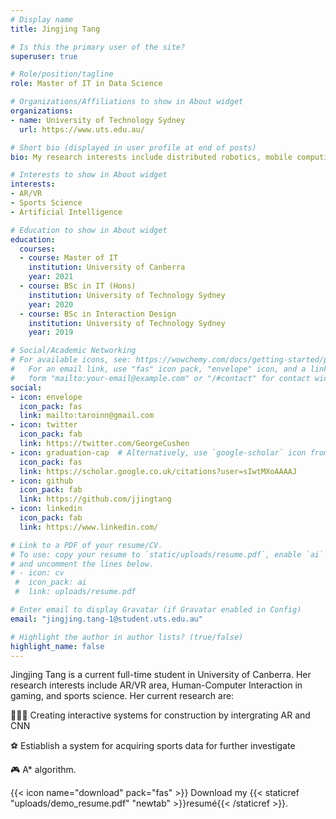 ```yaml
---
# Display name
title: Jingjing Tang

# Is this the primary user of the site?
superuser: true

# Role/position/tagline
role: Master of IT in Data Science

# Organizations/Affiliations to show in About widget
organizations:
- name: University of Technology Sydney
  url: https://www.uts.edu.au/

# Short bio (displayed in user profile at end of posts)
bio: My research interests include distributed robotics, mobile computing and programmable matter.

# Interests to show in About widget
interests:
- AR/VR
- Sports Science
- Artificial Intelligence

# Education to show in About widget
education:
  courses:
  - course: Master of IT
    institution: University of Canberra
    year: 2021
  - course: BSc in IT (Hons)
    institution: University of Technology Sydney
    year: 2020
  - course: BSc in Interaction Design
    institution: University of Technology Sydney
    year: 2019

# Social/Academic Networking
# For available icons, see: https://wowchemy.com/docs/getting-started/page-builder/#icons
#   For an email link, use "fas" icon pack, "envelope" icon, and a link in the
#   form "mailto:your-email@example.com" or "/#contact" for contact widget.
social:
- icon: envelope
  icon_pack: fas
  link: mailto:taroinn@gmail.com
- icon: twitter
  icon_pack: fab
  link: https://twitter.com/GeorgeCushen
- icon: graduation-cap  # Alternatively, use `google-scholar` icon from `ai` icon pack
  icon_pack: fas
  link: https://scholar.google.co.uk/citations?user=sIwtMXoAAAAJ
- icon: github
  icon_pack: fab
  link: https://github.com/jjingtang
- icon: linkedin
  icon_pack: fab
  link: https://www.linkedin.com/

# Link to a PDF of your resume/CV.
# To use: copy your resume to `static/uploads/resume.pdf`, enable `ai` icons in `params.toml`, 
# and uncomment the lines below.
# - icon: cv
 #  icon_pack: ai
 #  link: uploads/resume.pdf

# Enter email to display Gravatar (if Gravatar enabled in Config)
email: "jingjing.tang-1@student.uts.edu.au"

# Highlight the author in author lists? (true/false)
highlight_name: false
---
```


Jingjing Tang is a current full-time student in University of Canberra. Her research interests include AR/VR area, Human-Computer Interaction in gaming, and sports science. Her current research are:

👩🏻‍💻 Creating interactive systems for construction by intergrating AR and CNN

⚽ Estiablish a system for acquiring sports data for further investigate

🎮 A* algorithm.


{{< icon name="download" pack="fas" >}} Download my {{< staticref "uploads/demo_resume.pdf" "newtab" >}}resumé{{< /staticref >}}.
